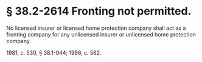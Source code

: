 # § 38.2-2614 Fronting not permitted.

<p>No licensed insurer or licensed home protection company shall act as a fronting company for any unlicensed insurer or unlicensed home protection company.</p><p>1981, c. 530, § 38.1-944; 1986, c. 562.</p>